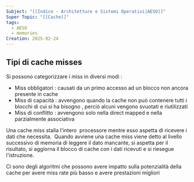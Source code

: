 ```yaml
---
Subject: "[[Indice - Architetture e Sistemi Operativi|AESO]]"
Super Topic: "[[Cache]]"
tags:
  - AESO
  - memories
Creation: 2025-02-24
---
```

## Tipi di cache misses

Si possono categorizzare i miss in diversi modi :

- Miss obbligatori : causati da un primo accesso ad un blocco non ancora presente in cache
- Miss di capacità : avvengono quando la cache non può contenere tutti i blocchi di cui si ha bisogno , perciò alcuni vengono svuotati e riutilizzati
- Miss di conflitto : avvengono solo nella direct mapped e nella parzialmente associativa

Una cache miss stalla l'intero  processore mentre esso aspetta di ricevere i dati che necessita.  Quando avviene una cache miss viene detto al livello successivo di memoria di leggere il dato mancante, si aspetta per il risultato, si aggiorna il blocco di cache con i dati ricevuti e si riesegue l'istruzione.

Ci sono degli algoritmi che possono avere impatto sulla potenzialità della cache per avere miss rate più basso e avere prestazioni migliori